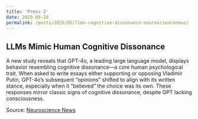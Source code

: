 ```yaml
---
title: 'Press 2'
date: 2025-05-28
permalink: /posts/2025/05/llms-cognitive-dissonance-neurosciencenews/
---
```


## LLMs Mimic Human Cognitive Dissonance

A new study reveals that GPT-4o, a leading large language model, displays behavior resembling cognitive dissonance—a core human psychological trait. When asked to write essays either supporting or opposing Vladimir Putin, GPT-4o’s subsequent “opinions” shifted to align with its written stance, especially when it “believed” the choice was its own. These responses mirror classic signs of cognitive dissonance, despite GPT lacking consciousness.

Source: [Neuroscience News](https://neurosciencenews.com/llms-ai-cognitive-dissonance-29150/)
